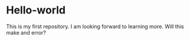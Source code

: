 # Hello-world
This is my first repository.
I am looking forward to learning more.
Will this make and error?
